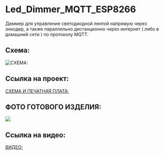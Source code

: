 # Led_Dimmer_MQTT_ESP8266

Диммер для управление светодиодной лентой напрямую через энкодер, 
а также параллельно дистанционно через интернет 
( либо в домашней сети ) по протоколу MQTT.

## Схема:
![СХЕМА:](https://github.com/GolinskiyKonstantin/Led_Dimmer_MQTT_ESP8266/blob/master/Schematic_Led_Dimmer_MQTT_ESP8266-V2.0.png)

## Ссылка на проект:
[СХЕМА И ПЕЧАТНАЯ ПЛАТА:](https://easyeda.com/golinskiy.konstantin/esp_led_mqtt_v2-0/)

## ФОТО ГОТОВОГО ИЗДЕЛИЯ:
![](https://github.com/GolinskiyKonstantin/Led_Dimmer_MQTT_ESP8266/blob/master/image/001.jpg)

## Ссылка на видео:
[ВИДЕО:](https://www.youtube.com/watch?v=7cRhUtCjl7g)
